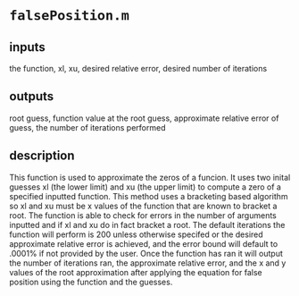 # `falsePosition.m` 
## inputs 
the function,
xl,
xu,
desired relative error,
desired number of iterations
## outputs
root guess,
function value at the root guess,
approximate relative error of guess,
the number of iterations performed
## description
This function is used to approximate the zeros of a funcion. It uses two inital guesses xl (the lower limit) and xu (the upper limit) to compute a zero of a specified inputted function. This method uses a bracketing based algorithm so xl and xu must be x values of the function that are known to bracket a root. The function is able to check for errors in the number of arguments inputted and if xl and xu do in fact bracket a root. The default iterations the function will perform is 200 unless otherwise specifed or the desired approximate relative error is achieved, and the error bound will default to .0001% if not provided by the user. Once the function has ran it will output the number of iterations ran, the approximate relative error, and the x and y values of the root approximation after applying the equation for false position using the function and the guesses.
